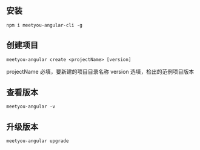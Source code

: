 ## 安装

```
npm i meetyou-angular-cli -g
```

## 创建项目

```
meetyou-angular create <projectName> [version]
```
projectName 必填，要新建的项目目录名称
version     选填，检出的范例项目版本

## 查看版本

```
meetyou-angular -v
```

## 升级版本

```
meetyou-angular upgrade
```